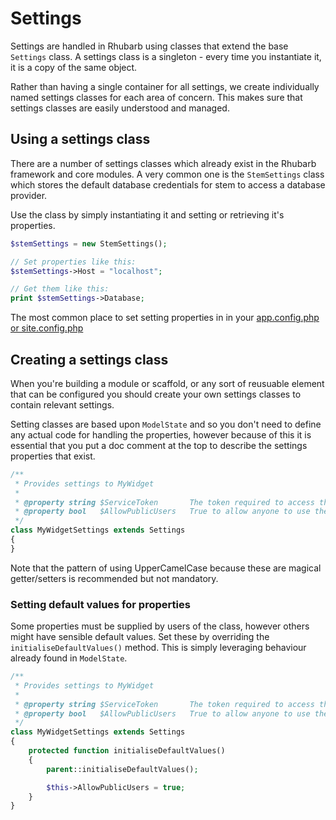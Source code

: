 Settings
========

Settings are handled in Rhubarb using classes that extend the base `Settings` class. A settings class
is a singleton - every time you instantiate it, it is a copy of the same object.

Rather than having a single container for all settings, we create individually named settings classes for
each area of concern. This makes sure that settings classes are easily understood and managed.

## Using a settings class

There are a number of settings classes which already exist in the Rhubarb framework and core modules. A very
common one is the `StemSettings` class which stores the default database credentials for stem to access a database
provider.

Use the class by simply instantiating it and setting or retrieving it's properties.

```php
$stemSettings = new StemSettings();

// Set properties like this:
$stemSettings->Host = "localhost";

// Get them like this:
print $stemSettings->Database;
```

The most common place to set setting properties in in your [app.config.php or site.config.php](files-and-directories)

## Creating a settings class

When you're building a module or scaffold, or any sort of reusuable element that can be configured you should
create your own settings classes to contain relevant settings.

Setting classes are based upon `ModelState` and so you don't need to define any actual code for handling the
properties, however because of this it is essential that you put a doc comment at the top to describe the
settings properties that exist.

```php
/**
 * Provides settings to MyWidget
 *
 * @property string $ServiceToken       The token required to access the widget service
 * @property bool   $AllowPublicUsers   True to allow anyone to use the widget
 */
class MyWidgetSettings extends Settings
{
}
```

Note that the pattern of using UpperCamelCase because these are magical getter/setters is recommended but not
mandatory.

### Setting default values for properties

Some properties must be supplied by users of the class, however others might have sensible default values. Set
these by overriding the `initialiseDefaultValues()` method. This is simply leveraging behaviour already found
in `ModelState`.

```php
/**
 * Provides settings to MyWidget
 *
 * @property string $ServiceToken       The token required to access the widget service
 * @property bool   $AllowPublicUsers   True to allow anyone to use the widget. Defaults to true.
 */
class MyWidgetSettings extends Settings
{
    protected function initialiseDefaultValues()
    {
        parent::initialiseDefaultValues();

        $this->AllowPublicUsers = true;
    }
}
```